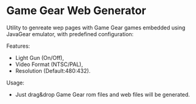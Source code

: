 # Game Gear Web Generator

Utility to genreate wep pages with Game Gear games embedded using JavaGear emulator, with predefined configuration: 

Features:
* Light Gun (On/Off),
* Video Format (NTSC/PAL),
* Resolution (Default:480:432).

Usage:
* Just drag&drop Game Gear rom files and web files will be generated.
